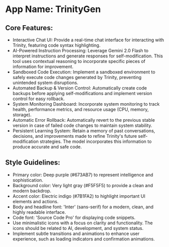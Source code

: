 # **App Name**: TrinityGen

## Core Features:

- Interactive Chat UI: Provide a real-time chat interface for interacting with Trinity, featuring code syntax highlighting.
- AI-Powered Instruction Processing: Leverage Gemini 2.0 Flash to interpret instructions and generate responses for self-modification. This tool uses contextual reasoning to incorporate specific pieces of information for improvement.
- Sandboxed Code Execution: Implement a sandboxed environment to safely execute code changes generated by Trinity, preventing unintended system disruptions.
- Automated Backup & Version Control: Automatically create code backups before applying self-modifications and implement version control for easy rollback.
- System Monitoring Dashboard: Incorporate system monitoring to track health, performance metrics, and resource usage (CPU, memory, storage).
- Automatic Error Rollback: Automatically revert to the previous stable version in case of failed code changes to maintain system stability.
- Persistent Learning System: Retain a memory of past conversations, decisions, and improvements made to refine Trinity's future self-modification strategies. The model incorporates this information to produce accurate and safe code.

## Style Guidelines:

- Primary color: Deep purple (#673AB7) to represent intelligence and sophistication.
- Background color: Very light gray (#F5F5F5) to provide a clean and modern backdrop.
- Accent color: Electric indigo (#7B1FA2) to highlight important UI elements and actions.
- Body and headline font: 'Inter' (sans-serif) for a modern, clean, and highly readable interface.
- Code font: 'Source Code Pro' for displaying code snippets.
- Use minimalistic icons with a focus on clarity and functionality. The icons should be related to AI, development, and system status.
- Implement subtle transitions and animations to enhance user experience, such as loading indicators and confirmation animations.